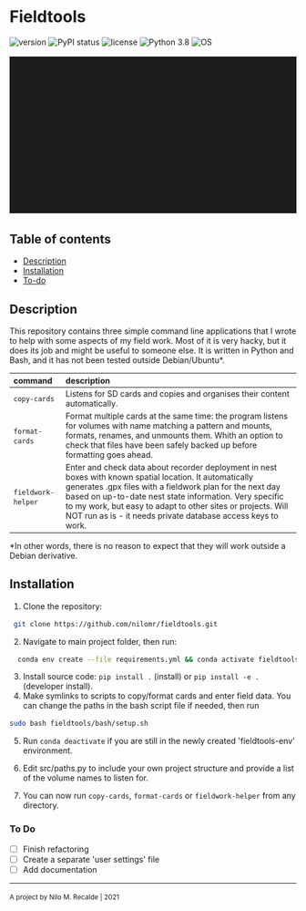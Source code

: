 
# Fieldtools
![version](https://img.shields.io/badge/package_version-0.1.0-orange)
![PyPI status](https://img.shields.io/pypi/status/ansicolortags.svg)
![license](https://img.shields.io/github/license/mashape/apistatus.svg)
![Python 3.8](https://img.shields.io/badge/python-3.8-brightgreen.svg)
![OS](https://img.shields.io/badge/GNU/Linux-debian_derivatives-lightgrey.svg)
<br /><br />
![gif](/fieldtools/src/fieldwork-helper.gif)

## Table of contents

  - [Description](#description)
  - [Installation](#installation)
  - [To-do](#to-do)

## Description

This repository contains three simple command line applications that I wrote to help with some aspects of my field work.
Most of it is very hacky, but it does its job and might be useful to someone else. It is written in Python and Bash, and it has not been tested outside Debian/Ubuntu*. 

| command            | description                                                  |
| :----------------- | :----------------------------------------------------------- |
| `copy-cards`       | Listens for SD cards and copies and organises their content automatically. |
| `format-cards`     | Format multiple cards at the same time: the program listens for volumes with name matching a pattern and mounts, formats, renames, and unmounts them. Whith an option to check that files have been safely backed up before formatting goes ahead. |
| `fieldwork-helper` | Enter and check data about recorder deployment in nest boxes with known spatial location. It automatically generates .gpx files with a fieldwork plan for the next day based on up-to-date nest state information. Very specific to my work, but easy to adapt to other sites or projects. Will NOT run as is - it needs private database access keys to work. |

*In other words, there is no reason to expect that they will work outside a Debian derivative.
## Installation

1. Clone the repository:
```bash 
 git clone https://github.com/nilomr/fieldtools.git
```

2. Navigate to main project folder, then run:

```bash
  conda env create --file requirements.yml && conda activate fieldtools-env
```
3. Install source code: `pip install .` (install) or `pip install -e .` (developer install).
4. Make symlinks to scripts to copy/format cards and enter field data. You can change the paths in the bash script file if needed, then run

```bash
sudo bash fieldtools/bash/setup.sh
```

5. Run `conda deactivate` if you are still in the newly created 'fieldtools-env' environment.

6. Edit src/paths.py to include your own project structure and provide a list of the volume names to listen for.

7. You can now run `copy-cards`, `format-cards` or `fieldwork-helper` from any directory.


### To Do
 - [ ] Finish refactoring
 - [ ] Create a separate 'user settings' file
 - [ ] Add documentation

***
<p><small>A project by Nilo M. Recalde | 2021</small></p>


